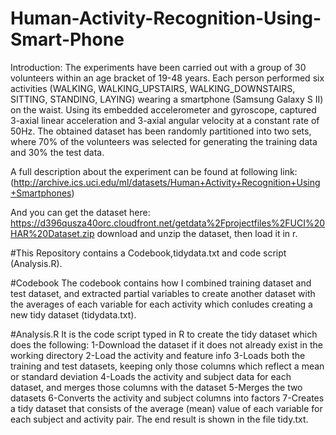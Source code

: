 # Human-Activity-Recognition-Using-Smart-Phone

Introduction:
The experiments have been carried out with a group of 30 volunteers within an age bracket of 19-48 years. Each person performed six activities (WALKING, WALKING_UPSTAIRS, WALKING_DOWNSTAIRS, SITTING, STANDING, LAYING) wearing a smartphone (Samsung Galaxy S II) on the waist. Using its embedded accelerometer and gyroscope, captured 3-axial linear acceleration and 3-axial angular velocity at a constant rate of 50Hz. The obtained dataset has been randomly partitioned into two sets, where 70% of the volunteers was selected for generating the training data and 30% the test data. 

A full description about the experiment can be found at following link: (http://archive.ics.uci.edu/ml/datasets/Human+Activity+Recognition+Using+Smartphones)

And you can get the dataset here:
https://d396qusza40orc.cloudfront.net/getdata%2Fprojectfiles%2FUCI%20HAR%20Dataset.zip
download and unzip the dataset, then load it in r.


#This Repository contains a Codebook,tidydata.txt and code script (Analysis.R).

#Codebook
The codebook contains how I combined training dataset and test dataset, and extracted partial variables to create another dataset with the averages of each variable for each activity which conludes creating a new tidy dataset (tidydata.txt).

#Analysis.R
It is the code script typed in R to create the tidy dataset which does 
the following:
1-Download the dataset if it does not already exist in the working directory
2-Load the activity and feature info
3-Loads both the training and test datasets, keeping only those columns which reflect a mean or standard deviation
4-Loads the activity and subject data for each dataset, and merges those columns with the dataset
5-Merges the two datasets
6-Converts the activity and subject columns into factors
7-Creates a tidy dataset that consists of the average (mean) value of each variable for each subject and activity pair.
The end result is shown in the file tidy.txt.

